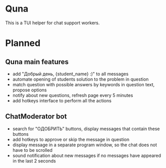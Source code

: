 # Quna

This is a TUI helper for chat support workers.

# Planned

## Quna main features

- add "Добрый день, {student_name} :)" to all messages
- automate opening of students solution to the problem in question
- match question with possible answers by keywords in question text, propose options
- notify about new questions, refresh page every 5 minutes
- add hotkeys interface to perform all the actions

## ChatModerator bot

- search for "ОДОБРИТЬ" buttons, display messages that contain these buttons
- add hotkeys to approve or skip the message in question
- display message in a separate program window, so the chat does not have to be scrolled
- sound notification about new messages if no messages have appeared in the last 2 seconds
